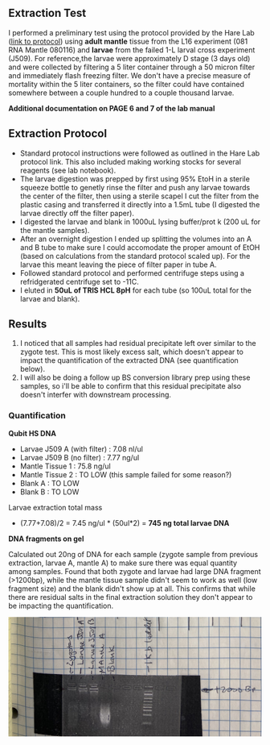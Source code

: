 ## Extraction Test

I performed a preliminary test using the protocol provided by the Hare Lab ([link to protocol](https://github.com/epigeneticstoocean/2018OAExp_larvae/blob/master/protocols/hare_larvaeExtractionProtocol.md)) using **adult mantle** tissue from the L16 experiment (081 RNA Mantle 080116) and **larvae** from the failed 1-L larval cross experiment (J509). For reference,the larvae were approximately D stage (3 days old) and were collected by filtering a 5 liter container through a 50 micron filter and immediately flash freezing filter. We don't have a precise measure of mortality within the 5 liter containers, so the filter could have contained somewhere between a couple hundred to a couple thousand larvae.  

**Additional documentation on PAGE 6 and 7 of the lab manual**

## Extraction Protocol

* Standard protocol instructions were followed as outlined in the Hare Lab protocol link. This also included making working stocks for several reagents (see lab notebook).
* The larvae digestion was prepped by first using 95% EtoH in a sterile squeeze bottle to genetly rinse the filter and push any larvae towards the center of the filter, then using a sterile scapel I cut the filter from the plastic casing and transferred it directly into a 1.5mL tube (I digested the larvae directly off the filter paper).
* I digested the larvae and blank in 1000uL lysing buffer/prot k (200 uL for the mantle samples).
* After an overnight digestion I ended up splitting the volumes into an A and B tube to make sure I could accomodate the proper amount of EtOH (based on calculations from the standard protocol scaled up). For the larvae this meant leaving the piece of filter paper in tube A.
* Followed standard protocol and performed centrifuge steps using a refridgerated centrifuge set to -11C.
* I eluted in **50uL of TRIS HCL 8pH** for each tube (so 100uL total for the larvae and blank).

## Results

1) I noticed that all samples had residual precipitate left over similar to the zygote test. This is most likely excess salt, which doesn't appear to impact the quantification of the extracted DNA (see quantification below). 
2) I will also be doing a follow up BS conversion library prep using these samples, so i'll be able to confirm that this residual precipitate also doesn't interfer with downstream processing. 

### Quantification
 
 **Qubit HS DNA**
 
  * Larvae J509 A (with filter) : 7.08 nl/ul 
  * Larvae J509 B (no filter) : 7.77 ng/ul 
  * Mantle Tissue 1 : 75.8 ng/ul
  * Mantle Tissue 2 : TO LOW (this sample failed for some reason?)
  * Blank A : TO LOW   
  * Blank B : TO LOW
 
 Larvae extraction total mass
  * (7.77+7.08)/2 = 7.45 ng/ul * (50ul*2) = **745 ng total larvae DNA**
  
**DNA fragments on gel**
  
Calculated out 20ng of DNA for each sample (zygote sample from previous extraction, larvae A, mantle A) to make sure there was equal quantity among samples. Found that both zygote and larvae had large DNA fragment (>1200bp), while the mantle tissue sample didn't seem to work as well (low fragment size) and the blank didn't show up at all. This confirms that while there are residual salts in the final extraction solution they don't appear to be impacting the quantification.

![](https://github.com/epigeneticstoocean/2018OAExp_larvae/blob/master/figures/20200207_testExtraction2Gel.jpg)
